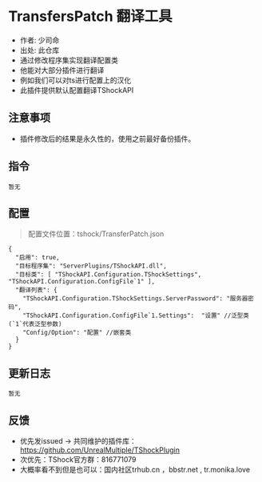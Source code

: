 # TransfersPatch 翻译工具

- 作者: 少司命
- 出处: 此仓库
- 通过修改程序集实现翻译配置类
- 他能对大部分插件进行翻译
- 例如我们可以对ts进行配置上的汉化
- 此插件提供默认配置翻译TShockAPI

## 注意事项
- 插件修改后的结果是永久性的，使用之前最好备份插件。

## 指令

```
暂无
```

## 配置
> 配置文件位置：tshock/TransferPatch.json
```json5
{
  "启用": true,
  "目标程序集": "ServerPlugins/TShockAPI.dll",
  "目标类": [ "TShockAPI.Configuration.TShockSettings", "TShockAPI.Configuration.ConfigFile`1" ],
  "翻译列表": {
    "TShockAPI.Configuration.TShockSettings.ServerPassword": "服务器密码",
    "TShockAPI.Configuration.ConfigFile`1.Settings":  "设置" //泛型类(`1`代表泛型参数)
    "Config/Option": "配置" //嵌套类
  }
}
```

## 更新日志

```
暂无
```

## 反馈
- 优先发issued -> 共同维护的插件库：https://github.com/UnrealMultiple/TShockPlugin
- 次优先：TShock官方群：816771079
- 大概率看不到但是也可以：国内社区trhub.cn ，bbstr.net , tr.monika.love
